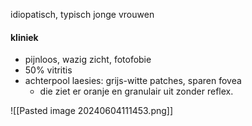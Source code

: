 idiopatisch, typisch jonge vrouwen

#### kliniek
- pijnloos, wazig zicht, fotofobie
- 50% vitritis
- achterpool laesies: grijs-witte patches, sparen fovea 
	- die ziet er oranje en granulair uit zonder reflex.

![[Pasted image 20240604111453.png]]